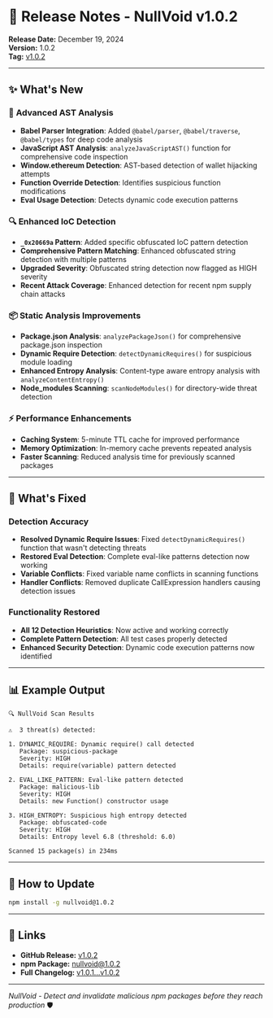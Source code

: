 # 🚀 Release Notes - NullVoid v1.0.2

**Release Date:** December 19, 2024  
**Version:** 1.0.2  
**Tag:** [v1.0.2](https://github.com/kurt-grung/NullVoid/releases/tag/v1.0.2)

---

## ✨ **What's New**

### 🧠 **Advanced AST Analysis**
- **Babel Parser Integration**: Added `@babel/parser`, `@babel/traverse`, `@babel/types` for deep code analysis
- **JavaScript AST Analysis**: `analyzeJavaScriptAST()` function for comprehensive code inspection
- **Window.ethereum Detection**: AST-based detection of wallet hijacking attempts
- **Function Override Detection**: Identifies suspicious function modifications
- **Eval Usage Detection**: Detects dynamic code execution patterns

### 🔍 **Enhanced IoC Detection**
- **`_0x20669a` Pattern**: Added specific obfuscated IoC pattern detection
- **Comprehensive Pattern Matching**: Enhanced obfuscated string detection with multiple patterns
- **Upgraded Severity**: Obfuscated string detection now flagged as HIGH severity
- **Recent Attack Coverage**: Enhanced detection for recent npm supply chain attacks

### 📦 **Static Analysis Improvements**
- **Package.json Analysis**: `analyzePackageJson()` for comprehensive package.json inspection
- **Dynamic Require Detection**: `detectDynamicRequires()` for suspicious module loading
- **Enhanced Entropy Analysis**: Content-type aware entropy analysis with `analyzeContentEntropy()`
- **Node_modules Scanning**: `scanNodeModules()` for directory-wide threat detection

### ⚡ **Performance Enhancements**
- **Caching System**: 5-minute TTL cache for improved performance
- **Memory Optimization**: In-memory cache prevents repeated analysis
- **Faster Scanning**: Reduced analysis time for previously scanned packages

---

## 🔧 **What's Fixed**

### **Detection Accuracy**
- **Resolved Dynamic Require Issues**: Fixed `detectDynamicRequires()` function that wasn't detecting threats
- **Restored Eval Detection**: Complete eval-like patterns detection now working
- **Variable Conflicts**: Fixed variable name conflicts in scanning functions
- **Handler Conflicts**: Removed duplicate CallExpression handlers causing detection issues

### **Functionality Restored**
- **All 12 Detection Heuristics**: Now active and working correctly
- **Complete Pattern Detection**: All test cases properly detected
- **Enhanced Security Detection**: Dynamic code execution patterns now identified

---

## 📊 **Example Output**

```
🔍 NullVoid Scan Results

⚠️  3 threat(s) detected:

1. DYNAMIC_REQUIRE: Dynamic require() call detected
   Package: suspicious-package
   Severity: HIGH
   Details: require(variable) pattern detected

2. EVAL_LIKE_PATTERN: Eval-like pattern detected
   Package: malicious-lib
   Severity: HIGH
   Details: new Function() constructor usage

3. HIGH_ENTROPY: Suspicious high entropy detected
   Package: obfuscated-code
   Severity: HIGH
   Details: Entropy level 6.8 (threshold: 6.0)

Scanned 15 package(s) in 234ms
```

---

## 🚀 **How to Update**

```bash
npm install -g nullvoid@1.0.2
```

---

## 🔗 **Links**

- **GitHub Release:** [v1.0.2](https://github.com/kurt-grung/NullVoid/releases/tag/v1.0.2)
- **npm Package:** [nullvoid@1.0.2](https://www.npmjs.com/package/nullvoid/v/1.0.2)
- **Full Changelog:** [v1.0.1...v1.0.2](https://github.com/kurt-grung/NullVoid/compare/v1.0.1...v1.0.2)

---

*NullVoid - Detect and invalidate malicious npm packages before they reach production* 🛡️
